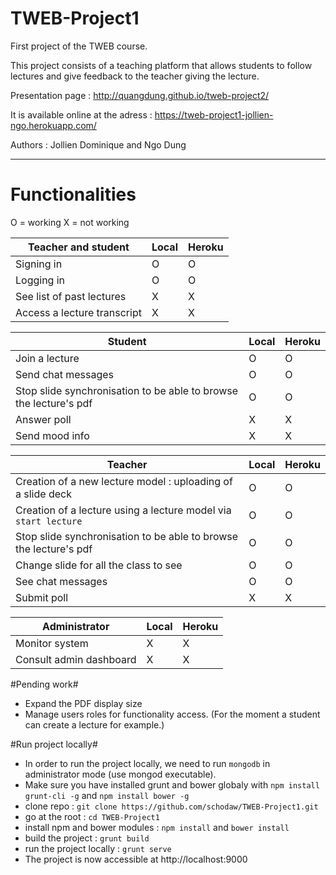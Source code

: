 TWEB-Project1
=============

First project of the TWEB course.

This project consists of a teaching platform that allows students to follow lectures and give feedback to the teacher giving the lecture.

Presentation page :
http://quangdung.github.io/tweb-project2/

It is available online at the adress :
https://tweb-project1-jollien-ngo.herokuapp.com/

Authors : Jollien Dominique and Ngo Dung

---

# Functionalities #

O = working
X = not working

| Teacher and student         | Local | Heroku |
|-----------------------------|-------|--------|
| Signing in                  | O     | O      |
| Logging in                  | O     | O      |
| See list of past lectures   | X     | X      |
| Access a lecture transcript | X     | X      |

| Student                                                           | Local | Heroku |
|-------------------------------------------------------------------|-------|--------|
| Join a lecture                                                    | O     | O      |
| Send chat messages                                                | O     | O      |
| Stop slide synchronisation to be able to browse the lecture's pdf | O     | O      |
| Answer poll                                                       | X     | X      |
| Send mood info                                                    | X     | X      |

| Teacher                                                           | Local | Heroku |
|-------------------------------------------------------------------|-------|--------|
| Creation of a new lecture model : uploading of a slide deck       | O     | O      |
| Creation of a lecture using a lecture model via `start lecture`   | O     | O      |
| Stop slide synchronisation to be able to browse the lecture's pdf | O     | O      |
| Change slide for all the class to see                             | O     | O      |
| See chat messages                                                 | O     | O      |
| Submit poll                                                       | X     | X      |

| Administrator           | Local | Heroku |
|-------------------------|-------|--------|
| Monitor system          | X     | X      |
| Consult admin dashboard | X     | X      |


#Pending work#
- Expand the PDF display size
- Manage users roles for functionality access. (For the moment a student can create a lecture for example.)

#Run project locally#

- In order to run the project locally, we need to run `mongodb` in administrator mode (use mongod executable).
- Make sure you have installed grunt and bower globaly with `npm install grunt-cli -g` and `npm install bower -g`
- clone repo : `git clone https://github.com/schodaw/TWEB-Project1.git`
- go at the root : `cd TWEB-Project1`
- install npm and bower modules : `npm install` and `bower install`
- build the project : `grunt build`
- run the project locally : `grunt serve`
- The project is now accessible at http://localhost:9000
